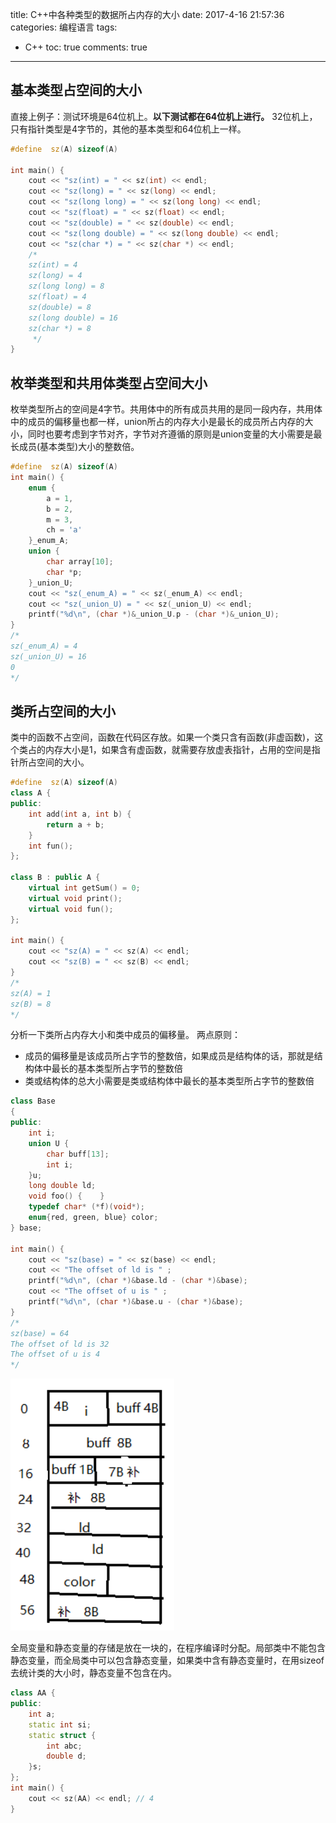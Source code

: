 ﻿title: C++中各种类型的数据所占内存的大小
date: 2017-4-16 21:57:36
categories: 编程语言
tags: 
 - C++
toc: true
comments: true
---
## 基本类型占空间的大小
直接上例子：测试环境是64位机上。**以下测试都在64位机上进行。**
32位机上，只有指针类型是4字节的，其他的基本类型和64位机上一样。
```C++
#define  sz(A) sizeof(A)

int main() {
    cout << "sz(int) = " << sz(int) << endl;
    cout << "sz(long) = " << sz(long) << endl;
    cout << "sz(long long) = " << sz(long long) << endl;
    cout << "sz(float) = " << sz(float) << endl;
    cout << "sz(double) = " << sz(double) << endl;
    cout << "sz(long double) = " << sz(long double) << endl;
    cout << "sz(char *) = " << sz(char *) << endl;
    /*
    sz(int) = 4
    sz(long) = 4
    sz(long long) = 8
    sz(float) = 4
    sz(double) = 8
    sz(long double) = 16
    sz(char *) = 8
     */
}
```

## 枚举类型和共用体类型占空间大小
枚举类型所占的空间是4字节。共用体中的所有成员共用的是同一段内存，共用体中的成员的偏移量也都一样，union所占的内存大小是最长的成员所占内存的大小，同时也要考虑到字节对齐，字节对齐遵循的原则是union变量的大小需要是最长成员(基本类型)大小的整数倍。
```C++
#define  sz(A) sizeof(A)
int main() {
    enum {
        a = 1,
        b = 2,
        m = 3,
        ch = 'a'
    }_enum_A;
    union {
        char array[10];
        char *p;
    }_union_U;
    cout << "sz(_enum_A) = " << sz(_enum_A) << endl;
    cout << "sz(_union_U) = " << sz(_union_U) << endl;
    printf("%d\n", (char *)&_union_U.p - (char *)&_union_U);
}
/*
sz(_enum_A) = 4
sz(_union_U) = 16
0
*/
```

## 类所占空间的大小
类中的函数不占空间，函数在代码区存放。如果一个类只含有函数(非虚函数)，这个类占的内存大小是1，如果含有虚函数，就需要存放虚表指针，占用的空间是指针所占空间的大小。
```C++
#define  sz(A) sizeof(A)
class A {
public:
    int add(int a, int b) {
        return a + b;
    }
    int fun();
};

class B : public A {
    virtual int getSum() = 0;
    virtual void print();
    virtual void fun();
};

int main() {
    cout << "sz(A) = " << sz(A) << endl;
    cout << "sz(B) = " << sz(B) << endl;
}
/*
sz(A) = 1
sz(B) = 8
*/
```
分析一下类所占内存大小和类中成员的偏移量。
两点原则：
- 成员的偏移量是该成员所占字节的整数倍，如果成员是结构体的话，那就是结构体中最长的基本类型所占字节的整数倍
- 类或结构体的总大小需要是类或结构体中最长的基本类型所占字节的整数倍

```C++
class Base
{
public:
    int i;
    union U {
        char buff[13];
        int i;
    }u;
    long double ld;
    void foo() {    }
    typedef char* (*f)(void*);
    enum{red, green, blue} color;
} base;

int main() {
    cout << "sz(base) = " << sz(base) << endl;
    cout << "The offset of ld is " ;
    printf("%d\n", (char *)&base.ld - (char *)&base);
    cout << "The offset of u is " ;
    printf("%d\n", (char *)&base.u - (char *)&base);
}
/*
sz(base) = 64
The offset of ld is 32
The offset of u is 4
*/
```
![base对象占用空间布局][1]

[1]: /images/sizeof.png

全局变量和静态变量的存储是放在一块的，在程序编译时分配。局部类中不能包含静态变量，而全局类中可以包含静态变量，如果类中含有静态变量时，在用sizeof去统计类的大小时，静态变量不包含在内。
```C++
class AA {
public:
    int a;
    static int si;
    static struct {
        int abc;
        double d;
    }s;
};
int main() {
    cout << sz(AA) << endl; // 4
}
```
